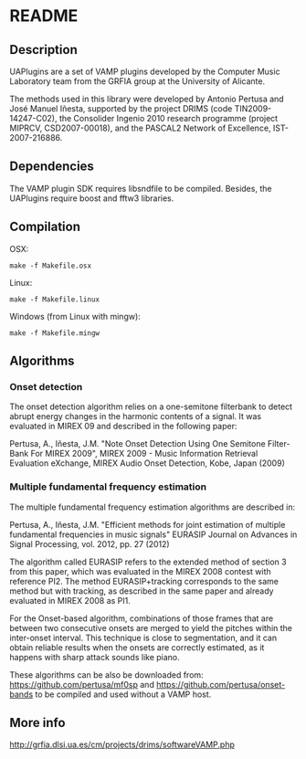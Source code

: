 # README #

## Description ##

UAPlugins are a set of VAMP plugins developed by the Computer Music
Laboratory team from the GRFIA group at the University of Alicante.

The methods used in this library were developed by Antonio Pertusa and José
Manuel Iñesta, supported by the project DRIMS (code
TIN2009-14247-C02), the Consolider Ingenio 2010 research programme (project
MIPRCV, CSD2007-00018), and the PASCAL2 Network of Excellence,
IST-2007-216886. 

## Dependencies ##

The VAMP plugin SDK requires libsndfile to be compiled. Besides, the
UAPlugins require boost and fftw3 libraries.

## Compilation ##

OSX: 
```
make -f Makefile.osx
```
Linux: 
```
make -f Makefile.linux
```
Windows (from Linux with mingw): 
```
make -f Makefile.mingw
```

## Algorithms ##

### Onset detection ###

The onset detection algorithm relies on a one-semitone filterbank to
detect abrupt energy changes in the harmonic contents of a signal. It was
evaluated in MIREX 09 and described in the following paper:

Pertusa, A., Iñesta, J.M.
"Note Onset Detection Using One Semitone Filter-Bank For MIREX 2009", MIREX
2009 - Music Information Retrieval Evaluation eXchange, MIREX Audio Onset
Detection, Kobe, Japan (2009)

### Multiple fundamental frequency estimation ###

The multiple fundamental frequency estimation algorithms are described in:

Pertusa, A., Iñesta, J.M.
"Efficient methods for joint estimation of multiple fundamental frequencies
in music signals"
EURASIP Journal on Advances in Signal Processing, vol. 2012, pp. 27 (2012) 

The algorithm called EURASIP refers to the extended method of section 3 from
this paper, which was evaluated in the MIREX 2008 contest with reference
PI2. The method EURASIP+tracking corresponds to the same method but with
tracking, as described in the same paper and already evaluated in MIREX 2008
as PI1.

For the Onset-based algorithm, combinations of those frames that are between two
consecutive onsets are merged to yield the pitches within the inter-onset
interval. This technique is close to segmentation, and it can obtain
reliable results when the onsets are correctly estimated, as it happens with
sharp attack sounds like piano.

These algorithms can be also be downloaded from:
https://github.com/pertusa/mf0sp and https://github.com/pertusa/onset-bands
to be compiled and used without a VAMP host.

## More info ##

http://grfia.dlsi.ua.es/cm/projects/drims/softwareVAMP.php
